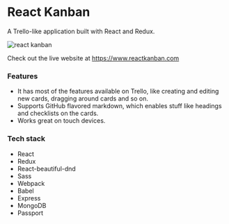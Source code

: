 <!-- Description: A Trello-like application built with React and Redux. Take a look at the live website:  -->

# React Kanban

A Trello-like application built with React and Redux.

![react kanban](https://media.giphy.com/media/9D32lbXFhlqAxBhgAT/giphy.gif)

Check out the live website at https://www.reactkanban.com

### Features

* It has most of the features available on Trello, like creating and editing new cards, dragging around cards and so on.
* Supports GitHub flavored markdown, which enables stuff like headings and checklists on the cards.
* Works great on touch devices.

### Tech stack

* React
* Redux
* React-beautiful-dnd
* Sass
* Webpack
* Babel
* Express
* MongoDB
* Passport
